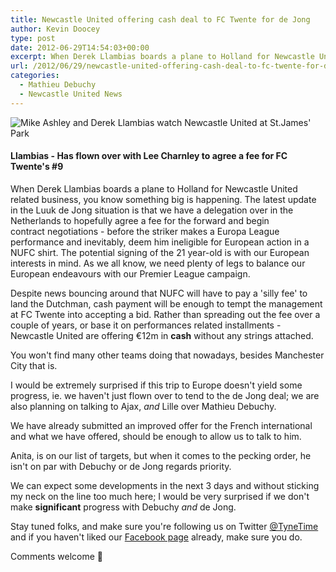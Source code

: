 ```yaml
---
title: Newcastle United offering cash deal to FC Twente for de Jong
author: Kevin Doocey
type: post
date: 2012-06-29T14:54:03+00:00
excerpt: When Derek Llambias boards a plane to Holland for Newcastle United related business, you know something big is happening. The latest update in the Luuk de Jong situation is that we have..
url: /2012/06/29/newcastle-united-offering-cash-deal-to-fc-twente-for-de-jong/
categories:
  - Mathieu Debuchy
  - Newcastle United News
---
```


![Mike Ashley and Derek Llambias watch Newcastle United at St.James' Park](https://www.tynetime.com/wp-content/uploads/2012/06/Mike-Ashley-Derek-Llambias-NUFC.jpg "Mike-Ashley-Derek-Llambias-NUFC")

#### Llambias - Has flown over with Lee Charnley to agree a fee for FC Twente's #9

When Derek Llambias boards a plane to Holland for Newcastle United related business, you know something big is happening. The latest update in the Luuk de Jong situation is that we have a delegation over in the Netherlands to hopefully agree a fee for the forward and begin contract negotiations - before the striker makes a Europa League performance and inevitably, deem him ineligible for European action in a NUFC shirt. The potential signing of the 21 year-old is with  our European interests in mind. As we all know, we need plenty of legs to balance our European endeavours with our Premier League campaign.

Despite news bouncing around that NUFC will have to pay a 'silly fee' to land the Dutchman, cash payment will be enough to tempt the management at FC Twente into accepting a bid. Rather than spreading out the fee over a couple of years, or base it on performances related installments - Newcastle United are offering €12m in **cash** without any strings attached.

You won't find many other teams doing that nowadays, besides Manchester City that is.

I would be extremely surprised if this trip to Europe doesn't yield some progress, ie. we haven't just flown over to tend to the de Jong deal; we are also planning on talking to Ajax, _and_ Lille over Mathieu Debuchy.

We have already submitted an improved offer for the French international and what we have offered, should be enough to allow us to talk to him.

Anita, is on our list of targets, but when it comes to the pecking order, he isn't on par with Debuchy or de Jong regards priority.

We can expect some developments in the next 3 days and without sticking my neck on the line too much here; I would be very surprised if we don't make **significant** progress with Debuchy _and_ de Jong.

Stay tuned folks, and make sure you're following us on Twitter [@TyneTime](https://twitter.com/ "Tyne Time Twitter") and if you haven't liked our [Facebook page](http://www.facebook.com/tynetime "Tyne Time Facebook") already, make sure you do.

Comments welcome 🙂
